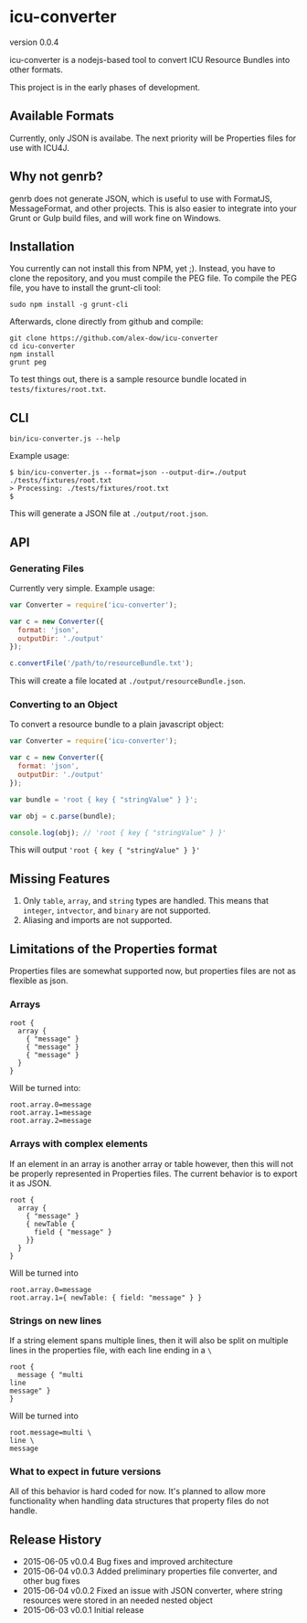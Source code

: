 # icu-converter
version 0.0.4

icu-converter is a nodejs-based tool to convert ICU Resource Bundles into other formats.

This project is in the early phases of development.

## Available Formats

Currently, only JSON is availabe. The next priority will be Properties files for use with ICU4J.

## Why not genrb?

genrb does not generate JSON, which is useful to use with FormatJS, MessageFormat, and other projects. This is also easier to integrate into your Grunt or Gulp build files, and will work fine on Windows.

## Installation

You currently can not install this from NPM, yet ;). Instead, you have to clone the repository, and you must compile the PEG file. To compile the PEG file, you have to install the grunt-cli tool:

```
sudo npm install -g grunt-cli
```

Afterwards, clone directly from github and compile:

```
git clone https://github.com/alex-dow/icu-converter
cd icu-converter
npm install
grunt peg
```

To test things out, there is a sample resource bundle located in `tests/fixtures/root.txt`.

## CLI

```
bin/icu-converter.js --help
```

Example usage:

```
$ bin/icu-converter.js --format=json --output-dir=./output ./tests/fixtures/root.txt
> Processing: ./tests/fixtures/root.txt
$
```

This will generate a JSON file at `./output/root.json`.

## API

### Generating Files

Currently very simple. Example usage:

```javascript
var Converter = require('icu-converter');

var c = new Converter({
  format: 'json',
  outputDir: './output'
});

c.convertFile('/path/to/resourceBundle.txt');
```

This will create a file located at `./output/resourceBundle.json`.

### Converting to an Object

To convert a resource bundle to a plain javascript object:

```javascript
var Converter = require('icu-converter');

var c = new Converter({
  format: 'json',
  outputDir: './output'
});

var bundle = 'root { key { "stringValue" } }';

var obj = c.parse(bundle);

console.log(obj); // 'root { key { "stringValue" } }'
```

This will output `'root { key { "stringValue" } }'`

## Missing Features

1. Only `table`, `array`, and `string` types are handled. This means that `integer`, `intvector`, and `binary` are not supported.
2. Aliasing and imports are not supported.

## Limitations of the Properties format

Properties files are somewhat supported now, but properties files are not as flexible as json.

### Arrays

```
root {
  array {
    { "message" }
    { "message" }
    { "message" }
  }
}
```

Will be turned into:

```
root.array.0=message
root.array.1=message
root.array.2=message
```

### Arrays with complex elements

If an element in an array is another array or table however, then this will not be properly represented in Properties files. The current behavior is to export it as JSON.

```
root {
  array {
    { "message" }
    { newTable {
      field { "message" }
    }}
  }
}
```

Will be turned into

```
root.array.0=message
root.array.1={ newTable: { field: "message" } }
```

### Strings on new lines

If a string element spans multiple lines, then it will also be split on multiple lines in the properties file, with each line ending in a `\`

```
root {
  message { "multi
line
message" }
}
```

Will be turned into

```
root.message=multi \
line \
message
```

### What to expect in future versions
All of this behavior is hard coded for now. It's planned to allow more functionality when handling data structures that property files do not handle.


## Release History
* 2015-06-05  v0.0.4  Bug fixes and improved architecture
* 2015-06-04  v0.0.3  Added preliminary properties file converter, and other bug fixes
* 2015-06-04	v0.0.2	Fixed an issue with JSON converter, where string resources were stored in an needed nested object
* 2015-06-03	v0.0.1	Initial release
